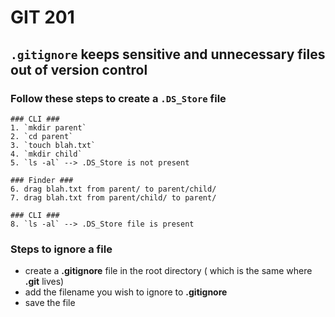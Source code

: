 # GIT 201
## `.gitignore` keeps sensitive and unnecessary files out of version control 

### Follow these steps to create a `.DS_Store` file 
```
### CLI ###
1. `mkdir parent`
2. `cd parent`
3. `touch blah.txt`
4. `mkdir child`
5. `ls -al` --> .DS_Store is not present

### Finder ###
6. drag blah.txt from parent/ to parent/child/
7. drag blah.txt from parent/child/ to parent/

### CLI ###
8. `ls -al` --> .DS_Store file is present
```

### Steps to ignore a file 
- create a **.gitignore** file in the root directory ( which is the same where **.git** lives)
- add the filename you wish to ignore to **.gitignore**
- save the file 